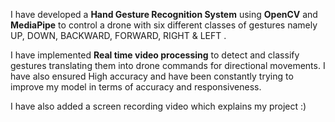 I have developed a **Hand Gesture Recognition System**  using **OpenCV** and **MediaPipe** to control a drone with six different classes of gestures namely UP, DOWN, BACKWARD, FORWARD, RIGHT & LEFT .

I have implemented **Real time video processing** to detect and classify gestures translating them into drone commands for directional movements.
I have also ensured High accuracy and have been constantly trying to improve my model in terms of accuracy and responsiveness.

I have also added a screen recording video which explains my project :)
